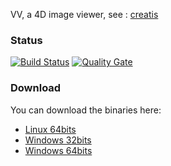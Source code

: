 

VV, a 4D image viewer, see : [creatis](http://vv.creatis.insa-lyon.fr)

### Status
[![Build Status](https://travis-ci.org/open-vv/vv.svg?branch=master)](https://travis-ci.org/open-vv/vv) [![Quality Gate](https://sonarcloud.io/api/project_badges/measure?project=open-vv&metric=alert_status)](https://sonarcloud.io/dashboard/index/open-vv)

### Download
You can download the binaries here:
 - [Linux 64bits](https://www.creatis.insa-lyon.fr/rio/vv?action=AttachFile&do=get&target=vv-1.4Qt4-linux64)
 - [Windows 32bits](https://www.creatis.insa-lyon.fr/rio/vv?action=AttachFile&do=get&target=vv-1.4Qt4-win32.zip)
 - [Windows 64bits](https://www.creatis.insa-lyon.fr/rio/vv?action=AttachFile&do=get&target=vv-1.4Qt4-win64.zip)
